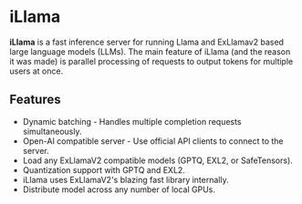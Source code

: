 # iLlama
**iLlama** is a fast inference server for running Llama and ExLlamav2 based large language models (LLMs). The main feature of iLlama (and the reason it was made) is parallel processing of requests to output tokens for multiple users at once.

## Features
- Dynamic batching - Handles multiple completion requests simultaneously.
- Open-AI compatible server - Use official API clients to connect to the server.
- Load any ExLlamaV2 compatible models (GPTQ, EXL2, or SafeTensors).
- Quantization support with GPTQ and EXL2.
- iLlama uses ExLlamaV2's blazing fast library internally.
- Distribute model across any number of local GPUs.